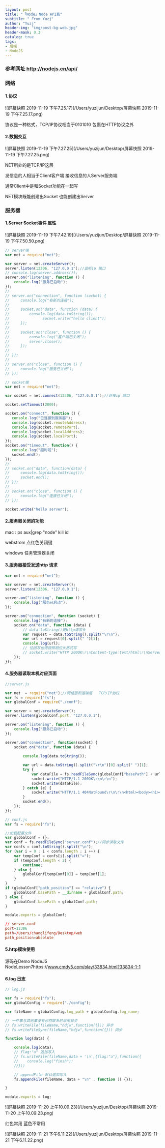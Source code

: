 ```yaml
---
layout: post
title: "「Node」Node API篇"
subtitle: " From Yuzj"
author: "Yuzj"
header-img: "img/post-bg-web.jpg"
header-mask: 0.3
catalog: true
tags:
- 后端
- NodeJS
---
```


### 参考网址 http://nodejs.cn/api/

### 网络

#### 1.协议

![屏幕快照 2019-11-19 下午7.25.17](/Users/yuzijun/Desktop/屏幕快照 2019-11-19 下午7.25.17.png)

协议是一种格式，TCP/IP协议相当于0101010 包裹在HTTP协议之外

#### 2.数据交互

![屏幕快照 2019-11-19 下午7.27.25](/Users/yuzijun/Desktop/屏幕快照 2019-11-19 下午7.27.25.png)

NET所处的是TCP/IP这层

发信息的人相当于Client客户端 接收信息的人Server服务端 

通常Client中是和Socket功能在一起写

NET模块既能创建出Socket 也能创建出Server

### 服务器

#### 1.Server Socket事件 属性

![屏幕快照 2019-11-19 下午7.42.19](/Users/yuzijun/Desktop/屏幕快照 2019-11-19 下午7.50.50.png)

```js
// server端 
var net = require("net");

var server = net.createServer();
server.listen(12306, "127.0.0.1");//监听ip 端口
// console.log(server.address());
server.on("listening", function () {
    console.log("服务已启动");
});
//
// server.on("connection", function (socket) {
//     console.log("有新的连接");
// 
//     socket.on("data", function (data) {
//         console.log(data.toString());
//				 socket.write("hello client");
//     });
//
//     socket.on("close", function () {
//         console.log("客户端已关闭");
//         server.close();
//     });
//
// });
//
// server.on("close", function () {
//     console.log("服务已关闭");
// });
```

```js
// socket端 
var net = require("net");

var socket = net.connect(12306, "127.0.0.1");//连接ip 端口

socket.setTimeout(2000);

socket.on("connect", function () {
   console.log("已连接到服务器");
   console.log(socket.remoteAddress);
   console.log(socket.remotePort);
   console.log(socket.localAddress);
   console.log(socket.localPort);
});
socket.on("timeout", function() {
   console.log("超时啦");
   socket.end();
});
//
// socket.on("data", function(data) {
//     console.log(data.toString());
//     socket.end();
// });
//
// socket.on("close", function () {
//     console.log("连接已关闭");
// });

socket.write("hello server");
```

#### 2.服务器关闭的功能 

mac : ps aux|grep "node" kill id

webstrom 点红色关闭键

windows 任务管理器关闭

#### 3.服务器接受发送http 请求

```js
var net = require("net");

var server = net.createServer();
server.listen(12306, "127.0.0.1");

server.on("listening", function () {
    console.log("服务已启动");
});

server.on("connection", function (socket) {
    console.log("有新的连接");
    socket.on("data", function (data) {
      	// data.toString()是http请求头
        var request = data.toString().split("\r\n");
        var url = request[0].split(" ")[1];
        console.log(url);
      	// 往回写也得按照相应头格式写
        // socket.write("HTTP 200OK\r\nContent-type:text/html\r\nServer:DWS/1.1\r\n\r\n<html><body>hello browser</body></html>");
    });
});

```

#### 4.服务器读取本机对应页面

```js
//server.js

var net  = require("net");//网络层和运输层   TCP/IP协议
var fs = require("fs");
var globalConf = require("./conf");

var server = net.createServer();
server.listen(globalConf.port, "127.0.0.1");

server.on("listening", function () {
    console.log("服务已启动");
});

server.on("connection", function(socket) {
    socket.on("data", function (data) {
      
        console.log(data.toString());

        var url = data.toString().split("\r\n")[0].split(" ")[1];
        try {
            var dataFile = fs.readFileSync(globalConf["basePath"] + url);
            socket.write("HTTP/1.1 200OK\r\n\r\n");
            socket.write(dataFile);
        } catch (e) {
            socket.write("HTTP/1.1 404NotFound\r\n\r\n<html><body><h1>404 Not Found</h1></body></html>");
        }
        socket.end();
    });
});
```

```js
// conf.js
var fs = require("fs");

//加载配置文件
var globalConf = {};
var conf = fs.readFileSync("server.conf");//同步读取文件
var confs = conf.toString().split("\n");
for (var i = 0 ; i < confs.length ; i ++) {
    var tempConf = confs[i].split("=");
    if (tempConf.length < 2) {
        continue;
    } else {
        globalConf[tempConf[0]] = tempConf[1];
    }
}
if (globalConf["path_position"] == "relative") {
    globalConf.basePath = __dirname + globalConf.path;
} else {
    globalConf.basePath = globalConf.path;
}

module.exports = globalConf;
```

```conf
// server.conf
port=12306
path=/Users/changlifeng/Desktop/web
path_position=absolute
```

#### 5.http模块使用

源码在Demo NodeJS NodeLesson7https://www.cmdy5.com/play/33834.html?33834-1-1

#### 6.log 日志

```js
// log.js

var fs = require("fs");
var globalConfig = require("./config");

var fileName = globalConfig.log_path + globalConfig.log_name;

// 一件事与其他事没有必然联系时采用异步 
// fs.writeFile(fileName,"hdjw",function({})) 异步
// fs.writeFileSync(fileName,"hdjw",function({})) 同步

function log(data) {

    console.log(data);
    // flag:"a" 追加写入
    // fs.writeFile(fileName,data + '\n',{flag:"a"},function({
    //    console.log("finsh");
    //}))

    // appendFile 默认追加写入
    fs.appendFile(fileName, data + "\n" , function () {});

}

module.exports = log;
```

![屏幕快照 2019-11-20 上午10.09.23](/Users/yuzijun/Desktop/屏幕快照 2019-11-20 上午10.09.23.png)

红色常用 蓝色不常用

 ![屏幕快照 2019-11-21 下午6.11.22](/Users/yuzijun/Desktop/屏幕快照 2019-11-21 下午6.11.22.png)